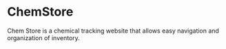 # ChemStore
Chem Store is a chemical tracking website that allows easy navigation and organization of inventory.
